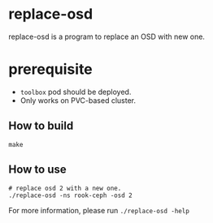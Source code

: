 # replace-osd

replace-osd is a program to replace an OSD with new one.

# prerequisite

- `toolbox` pod should be deployed.
- Only works on PVC-based cluster.

## How to build

```console
make
```

## How to use

```console
# replace osd 2 with a new one.
./replace-osd -ns rook-ceph -osd 2
```

For more information, please run `./replace-osd -help`
